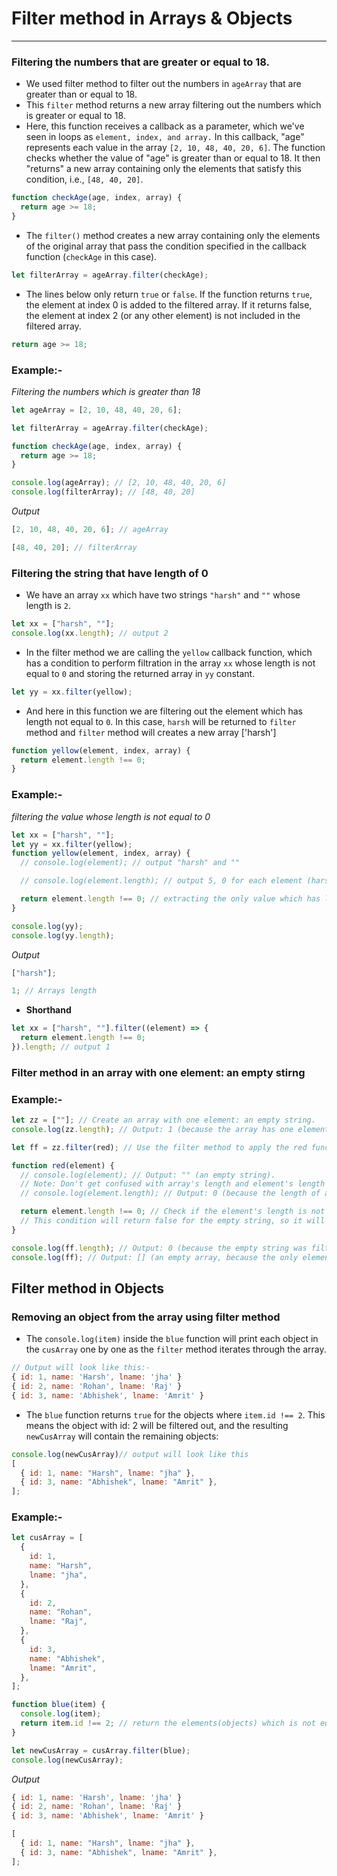 # Filter method in Arrays & Objects

---

### Filtering the numbers that are greater or equal to 18.

- We used filter method to filter out the numbers in `ageArray` that are greater than or equal to 18.
- This `filter` method returns a new array filtering out the numbers which is greater or equal to 18.
- Here, this function receives a callback as a parameter, which we've seen in loops as `element, index, and array.` In this callback, "age" represents each value in the array `[2, 10, 48, 40, 20, 6]`. The function checks whether the value of "age" is greater than or equal to 18. It then "returns" a new array containing only the elements that satisfy this condition, i.e., `[48, 40, 20]`.

```js
function checkAge(age, index, array) {
  return age >= 18;
}
```

- The `filter()` method creates a new array containing only the elements of the original array that pass the condition specified in the callback function (`checkAge` in this case).

```js
let filterArray = ageArray.filter(checkAge);
```

- The lines below only return `true` or `false`. If the function returns `true`, the element at index 0 is added to the filtered array. If it returns false, the element at index 2 (or any other element) is not included in the filtered array.

```js
return age >= 18;
```

### **Example:-**

_Filtering the numbers which is greater than 18_

```js
let ageArray = [2, 10, 48, 40, 20, 6];

let filterArray = ageArray.filter(checkAge);

function checkAge(age, index, array) {
  return age >= 18;
}

console.log(ageArray); // [2, 10, 48, 40, 20, 6]
console.log(filterArray); // [48, 40, 20]
```

_Output_

```js
[2, 10, 48, 40, 20, 6]; // ageArray
```

```js
[48, 40, 20]; // filterArray
```

### Filtering the string that have length of 0

- We have an array `xx` which have two strings `"harsh"` and `""` whose length is `2`.

```js
let xx = ["harsh", ""];
console.log(xx.length); // output 2
```

- In the filter method we are calling the `yellow` callback function, which has a condition to perform filtration in the array `xx` whose length is not equal to `0` and storing the returned array in `yy` constant.

```js
let yy = xx.filter(yellow);
```

- And here in this function we are filtering out the element which has length not equal to `0`. In this case, `harsh` will be returned to `filter` method and `filter` method will creates a new array ['harsh']

```js
function yellow(element, index, array) {
  return element.length !== 0;
}
```

### **Example**:-

_filtering the value whose length is not equal to 0_

```js
let xx = ["harsh", ""];
let yy = xx.filter(yellow);
function yellow(element, index, array) {
  // console.log(element); // output "harsh" and ""

  // console.log(element.length); // output 5, 0 for each element (harsh - 5 and "" - 0)

  return element.length !== 0; // extracting the only value which has length not equal to 0
}

console.log(yy);
console.log(yy.length);
```

_Output_

```js
["harsh"];
```

```js
1; // Arrays length
```

- **Shorthand**

```js
let xx = ["harsh", ""].filter((element) => {
  return element.length !== 0;
}).length; // output 1
```

### Filter method in an array with one element: an empty stirng

### **Example**:-

```js
let zz = [""]; // Create an array with one element: an empty string.
console.log(zz.length); // Output: 1 (because the array has one element, even though it's an empty string).

let ff = zz.filter(red); // Use the filter method to apply the red function to the array.

function red(element) {
  // console.log(element); // Output: "" (an empty string).
  // Note: Don't get confused with array's length and element's length in array "zz"
  // console.log(element.length); // Output: 0 (because the length of an empty string is 0).

  return element.length !== 0; // Check if the element's length is not equal to 0.
  // This condition will return false for the empty string, so it will be excluded from the filtered array.
}

console.log(ff.length); // Output: 0 (because the empty string was filtered out, so the new array is empty).
console.log(ff); // Output: [] (an empty array, because the only element was filtered out).
```

## Filter method in Objects

### Removing an object from the array using filter method

- The `console.log(item)` inside the `blue` function will print each object in the `cusArray` one by one as the `filter` method iterates through the array.

```js
// Output will look like this:-
{ id: 1, name: 'Harsh', lname: 'jha' }
{ id: 2, name: 'Rohan', lname: 'Raj' }
{ id: 3, name: 'Abhishek', lname: 'Amrit' }
```

- The `blue` function returns `true` for the objects where `item.id !== 2`. This means the object with id: 2 will be filtered out, and the resulting `newCusArray` will contain the remaining objects:

```js
console.log(newCusArray)// output will look like this
[
  { id: 1, name: "Harsh", lname: "jha" },
  { id: 3, name: "Abhishek", lname: "Amrit" },
];
```

### **Example**:-

```js
let cusArray = [
  {
    id: 1,
    name: "Harsh",
    lname: "jha",
  },
  {
    id: 2,
    name: "Rohan",
    lname: "Raj",
  },
  {
    id: 3,
    name: "Abhishek",
    lname: "Amrit",
  },
];

function blue(item) {
  console.log(item);
  return item.id !== 2; // return the elements(objects) which is not equal to 2
}

let newCusArray = cusArray.filter(blue);
console.log(newCusArray);
```

_Output_

```js
{ id: 1, name: 'Harsh', lname: 'jha' }
{ id: 2, name: 'Rohan', lname: 'Raj' }
{ id: 3, name: 'Abhishek', lname: 'Amrit' }
```

```js
[
  { id: 1, name: "Harsh", lname: "jha" },
  { id: 3, name: "Abhishek", lname: "Amrit" },
];
```

